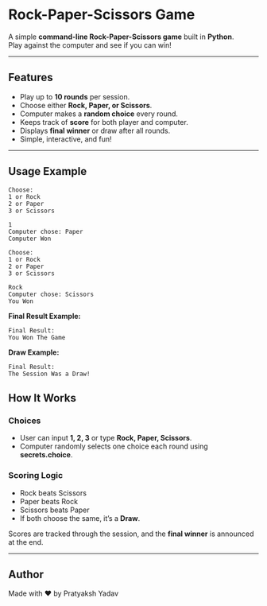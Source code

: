 # Rock-Paper-Scissors Game

A simple **command-line Rock-Paper-Scissors game** built in **Python**.  
Play against the computer and see if you can win!

---

## Features
- Play up to **10 rounds** per session.  
- Choose either **Rock, Paper, or Scissors**.  
- Computer makes a **random choice** every round.  
- Keeps track of **score** for both player and computer.  
- Displays **final winner** or draw after all rounds.  
- Simple, interactive, and fun!

---

## Usage Example

``` 
Choose:
1 or Rock
2 or Paper
3 or Scissors

1
Computer chose: Paper
Computer Won

Choose:
1 or Rock
2 or Paper
3 or Scissors

Rock
Computer chose: Scissors
You Won
```

**Final Result Example:**
```
Final Result:
You Won The Game
```

**Draw Example:**
```
Final Result:
The Session Was a Draw!
```


## How It Works

### Choices
- User can input **1, 2, 3** or type **Rock, Paper, Scissors**.  
- Computer randomly selects one choice each round using **secrets.choice**.  

### Scoring Logic
- Rock beats Scissors  
- Paper beats Rock  
- Scissors beats Paper  
- If both choose the same, it’s a **Draw**.  

Scores are tracked through the session, and the **final winner** is announced at the end.

---

## Author
Made with ❤️ by Pratyaksh Yadav